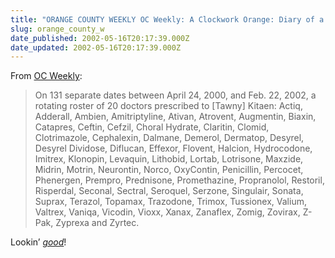 ```yaml
---
title: "ORANGE COUNTY WEEKLY OC Weekly: A Clockwork Orange: Diary of a mad county"
slug: orange_county_w
date_published: 2002-05-16T20:17:39.000Z
date_updated: 2002-05-16T20:17:39.000Z
---
```


From [OC Weekly](http://www.ocweekly.com/ink/02/36/a-coker.php):

> On 131 separate dates between April 24, 2000, and Feb. 22, 2002, a rotating roster of 20 doctors prescribed to [Tawny] Kitaen: Actiq, Adderall, Ambien, Amitriptyline, Ativan, Atrovent, Augmentin, Biaxin, Catapres, Ceftin, Cefzil, Choral Hydrate, Claritin, Clomid, Clotrimazole, Cephalexin, Dalmane, Demerol, Dermatop, Desyrel, Desyrel Dividose, Diflucan, Effexor, Flovent, Halcion, Hydrocodone, Imitrex, Klonopin, Levaquin, Lithobid, Lortab, Lotrisone, Maxzide, Midrin, Motrin, Neurontin, Norco, OxyContin, Penicillin, Percocet, Phenergen, Prempro, Prednisone, Promethazine, Propranolol, Restoril, Risperdal, Seconal, Sectral, Seroquel, Serzone, Singulair, Sonata, Suprax, Terazol, Topamax, Trazodone, Trimox, Tussionex, Valium, Valtrex, Vaniqa, Vicodin, Vioxx, Xanax, Zanaflex, Zomig, Zovirax, Z-Pak, Zyprexa and Zyrtec.

Lookin’ [*good*](http://www.thesmokinggun.com/archive/kitaen1.html)!
